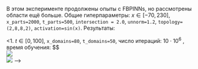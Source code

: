 В этом эксперименте продолжены опыты с FBPINNs, но рассмотрены области ещё больше. Общие гиперпараметры: $x \in [-70,230]$, `x_parts=2000`, `t_parts=500`, `intersection = 2.0`, `unnorm=1.2`, `topology=(2,8,8,2)`, `activation=sin(x)`.
Результаты:

<1. $t \in [0,100]$, `x_domains=80`, `t_domains=50`, число итераций: $10\cdot 10^{6}$ , время обучения: $$   
<img src="https://github.com/mikhakuv/PINNs/blob/main/pictures/exp53_charts_14_1.png">  
<img src="https://github.com/mikhakuv/PINNs/blob/main/pictures/exp53_charts_14_2.png">  -->

<!--2. $t \in [0,100]$, `x_domains=120`, `t_domains=100`, число итераций: $20\cdot 10^{6}$ , время обучения: $$   
<img src="https://github.com/mikhakuv/PINNs/blob/main/pictures/exp53_charts_15_1.png">  
<img src="https://github.com/mikhakuv/PINNs/blob/main/pictures/exp53_charts_15_2.png">  

Статистику по точностям можно найти в таблице(exp14-): [performance_table_fbpinns.xlsx](https://github.com/mikhakuv/PINNs/blob/main/statistics/performance_table_fbpinns.xlsx)  
